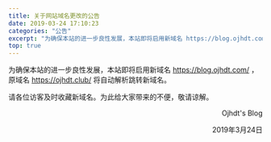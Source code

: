 ```yaml
---
title: 关于网站域名更改的公告
date: 2019-03-24 17:10:23
categories: "公告"
excerpt: "为确保本站的进一步良性发展，本站即将启用新域名 https://blog.ojhdt.com/ ，原域名 https://ojhdt.club/ 将自动解析跳转新域名。"
top: true
---
```

为确保本站的进一步良性发展，本站即将启用新域名 https://blog.ojhdt.com/ ，原域名 https://ojhdt.club/ 将自动解析跳转新域名。

请各位访客及时收藏新域名。为此给大家带来的不便，敬请谅解。

<p align="right">Ojhdt's Blog</p>

<p align="right">2019年3月24日</p>